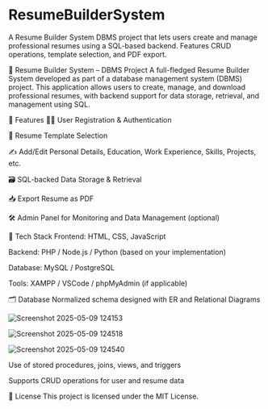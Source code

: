 # ResumeBuilderSystem
A Resume Builder System DBMS project that lets users create and manage professional resumes using a SQL-based backend. Features CRUD operations, template selection, and PDF export.

📝 Resume Builder System – DBMS Project
A full-fledged Resume Builder System developed as part of a database management system (DBMS) project. This application allows users to create, manage, and download professional resumes, with backend support for data storage, retrieval, and management using SQL.

🚀 Features
🧑‍💼 User Registration & Authentication

📄 Resume Template Selection

✍️ Add/Edit Personal Details, Education, Work Experience, Skills, Projects, etc.

🗃️ SQL-backed Data Storage & Retrieval

📥 Export Resume as PDF

🛠️ Admin Panel for Monitoring and Data Management (optional)

🧱 Tech Stack
Frontend: HTML, CSS, JavaScript

Backend: PHP / Node.js / Python (based on your implementation)

Database: MySQL / PostgreSQL

Tools: XAMPP / VSCode / phpMyAdmin (if applicable)

🗂️ Database
Normalized schema designed with ER and Relational Diagrams

![Screenshot 2025-05-09 124153](https://github.com/user-attachments/assets/952172c2-6694-428b-8da6-9c9bf094b378)

![Screenshot 2025-05-09 124518](https://github.com/user-attachments/assets/10d3228b-b7d0-4fb2-8e41-4de667edc7d2)

![Screenshot 2025-05-09 124540](https://github.com/user-attachments/assets/d33eb7f2-0a8d-4a4f-8335-177a135fe970)






Use of stored procedures, joins, views, and triggers

Supports CRUD operations for user and resume data

📜 License
This project is licensed under the MIT License.
